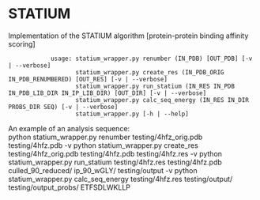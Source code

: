 STATIUM
=======

Implementation of the STATIUM algorithm [protein-protein binding affinity scoring]

                usage: statium_wrapper.py renumber (IN_PDB) [OUT_PDB] [-v | --verbose]
                       statium_wrapper.py create_res (IN_PDB_ORIG IN_PDB_RENUMBERED) [OUT_RES] [-v | --verbose]
                       statium_wrapper.py run_statium (IN_RES IN_PDB IN_PDB_LIB_DIR IN_IP_LIB_DIR) [OUT_DIR] [-v | --verbose]
                       statium_wrapper.py calc_seq_energy (IN_RES IN_DIR PROBS_DIR SEQ) [-v | --verbose]
                       statium_wrapper.py [-h | --help]

An example of an analysis sequence: <br>
python statium_wrapper.py renumber testing/4hfz_orig.pdb testing/4hfz.pdb -v
python statium_wrapper.py create_res testing/4hfz_orig.pdb testing/4hfz.pdb testing/4hfz.res -v
python statium_wrapper.py run_statium testing/4hfz.res testing/4hfz.pdb culled_90_reduced/ ip_90_wGLY/ testing/output -v
python statium_wrapper.py calc_seq_energy testing/4hfz.res testing/output/ testing/output_probs/ ETFSDLWKLLP
